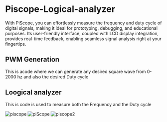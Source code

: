 # Piscope-Logical-analyzer
With PiScope, you can effortlessly measure the frequency and duty cycle of digital signals, making it ideal for prototyping, debugging, and educational purposes. Its user-friendly interface, coupled with LCD display integration, provides real-time feedback, enabling seamless signal analysis right at your fingertips.

## PWM Generation
This is acode where we can generate any desired square wave from 0-2000 hz and also the desired Duty cycle

## Loogical analyzer
This is code is used to measure both the Frequency and the Duty cycle

![piscope](https://github.com/Ahmed00Gaber/Piscope-Logical-analyzer/assets/113920593/9663daec-3ec4-4442-9fe2-25b006ac0d85)
![piScope](https://github.com/Ahmed00Gaber/Piscope-Logical-analyzer/assets/113920593/2f702657-55eb-4aad-b23e-3d0ee55ab1c1)
![piscope2](https://github.com/Ahmed00Gaber/Piscope-Logical-analyzer/assets/113920593/2cdf34e2-260e-45ac-86ce-5b5543df237b)
